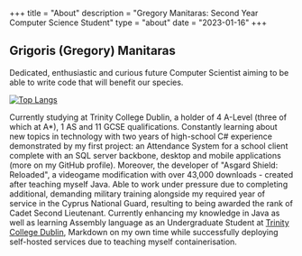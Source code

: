+++
title = "About"
description = "Gregory Manitaras: Second Year Computer Science Student"
type = "about"
date = "2023-01-16"
+++
## Grigoris (Gregory) Manitaras

Dedicated, enthusiastic and curious future Computer Scientist aiming to be able to write code that will benefit our species.

[![Top Langs](https://github-readme-stats.vercel.app/api/top-langs/?username=ManGregory128&layout=compact)](https://github.com/ManGregory128)

 Currently studying at Trinity College Dublin, a holder of 4 A-Level (three of which at A*), 1 AS and 11 GCSE qualifications. Constantly learning about new topics in technology with two years of high-school C# experience demonstrated by my first project: an Attendance System for a school client complete with an SQL server backbone, desktop and mobile applications (more on my GitHub profile). Moreover, the developer of "Asgard Shield: Reloaded", a videogame modification with over 43,000 downloads - created after teaching myself Java. Able to work under pressure due to completing additional, demanding military training alongside my required year of service in the Cyprus National Guard, resulting to being awarded the rank of Cadet Second Lieutenant. Currently enhancing my knowledge in Java as well as learning Assembly language as an Undergraduate Student at [Trinity College Dublin](https://tcd.ie), Markdown on my own time while successfully deploying self-hosted services due to teaching myself containerisation.